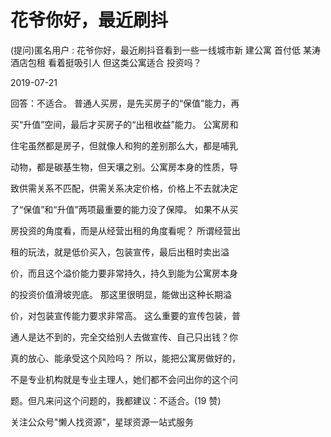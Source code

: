 # 花爷你好，最近刷抖

(提问)匿名用户 : 花爷你好，最近刷抖音看到一些一线城市新 建公寓 首付低 某涛酒店包租 看着挺吸引人 但这类公寓适合 投资吗？

2019-07-21

回答：不适合。 普通人买房，是先买房子的“保值”能力，再

买“升值”空间，最后才买房子的“出租收益”能力。 公寓房和

住宅虽然都是房子，但就像人和狗的差别那么大，都是哺乳

动物，都是碳基生物，但天壤之别。公寓房本身的性质，导

致供需关系不匹配，供需关系决定价格，价格上不去就决定

了“保值”和“升值”两项最重要的能力没了保障。 如果不从买

房投资的角度看，而是从经营出租的角度看呢？ 所谓经营出

租的玩法，就是低价买入，包装宣传，最后出租时卖出溢

价，而且这个溢价能力要非常持久，持久到能为公寓房本身

的投资价值滑坡兜底。 那这里很明显，能做出这种长期溢

价，对包装宣传能力要求非常高。 这么重要的宣传包装，普

通人是达不到的，完全交给别人去做宣传、自己只出钱？你

真的放心、能承受这个风险吗？ 所以，能把公寓房做好的，

不是专业机构就是专业主理人，她们都不会问出你的这个问

题。但凡来问这个问题的，我都建议：不适合。(19 赞)

关注公众号"懒人找资源"，星球资源一站式服务